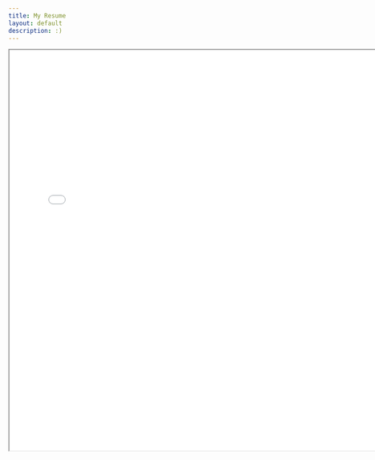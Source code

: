 ```yaml
---
title: My Resume
layout: default
description: :)
---
```


<iframe width="150%" height="800" src="assets/resume.pdf" title="Resume">

---

#### Links:

[Home](https://ekandell.github.io/)

[Projects](https://ekandell.github.io/projects/)

[About](https://ekandell.github.io/about/)

[Resume](https://ekandell.github.io/resume)
